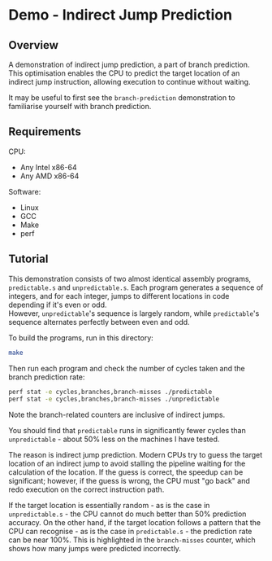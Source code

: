 # Demo - Indirect Jump Prediction

## Overview

A demonstration of indirect jump prediction, a part of branch prediction. This optimisation enables the CPU to predict the target location of an indirect jump instruction, allowing execution to continue without waiting.

It may be useful to first see the `branch-prediction` demonstration to familiarise yourself with branch prediction.

## Requirements

CPU:

- Any Intel x86-64
- Any AMD x86-64

Software:

- Linux
- GCC
- Make
- perf

## Tutorial

This demonstration consists of two almost identical assembly programs, `predictable.s` and `unpredictable.s`. Each program generates a sequence of integers, and for each integer, jumps to different locations in code depending if it's even or odd.  
However, `unpredictable`'s sequence is largely random, while `predictable`'s sequence alternates perfectly between even and odd.

To build the programs, run in this directory:

```bash
make
```

Then run each program and check the number of cycles taken and the branch prediction rate:

```bash
perf stat -e cycles,branches,branch-misses ./predictable
perf stat -e cycles,branches,branch-misses ./unpredictable
```

Note the branch-related counters are inclusive of indirect jumps.

You should find that `predictable` runs in significantly fewer cycles than `unpredictable` - about 50% less on the machines I have tested.

The reason is indirect jump prediction. Modern CPUs try to guess the target location of an indirect jump to avoid stalling the pipeline waiting for the calculation of the location. If the guess is correct, the speedup can be significant; however, if the guess is wrong, the CPU must "go back" and redo execution on the correct instruction path.

If the target location is essentially random - as is the case in `unpredictable.s` - the CPU cannot do much better than 50% prediction accuracy. On the other hand, if the target location follows a pattern that the CPU can recognise - as is the case in `predictable.s` - the prediction rate can be near 100%. This is highlighted in the `branch-misses` counter, which shows how many jumps were predicted incorrectly.
